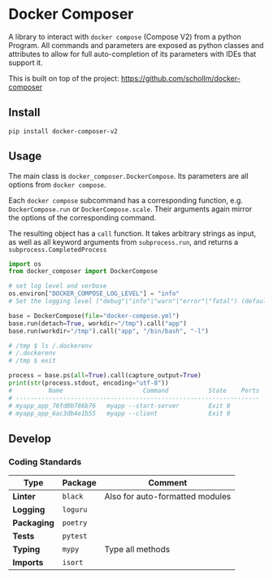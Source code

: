 # Docker Composer

A library to interact with `docker compose` (Compose V2) from a python Program.
All commands and parameters are exposed as python classes and attributes
to allow for full auto-completion of its parameters with IDEs
that support it. 

This is built on top of the project: https://github.com/schollm/docker-composer


## Install
```shell script
pip install docker-composer-v2
```

## Usage
The main class is `docker_composer.DockerCompose`. Its parameters are
all options from `docker compose`.

Each `docker compose` subcommand has a corresponding function, e.g. 
`DockerCompose.run` or `DockerCompose.scale`. Their arguments again mirror 
the options of the corresponding command.

The resulting object has a `call` function. 
It takes arbitrary strings as input, as well as all keyword arguments from 
`subprocess.run`, and returns a `subprocess.CompletedProcess`

```python
import os
from docker_composer import DockerCompose

# set log level and verbose
os.environ["DOCKER_COMPOSE_LOG_LEVEL"] = "info"
# Set the logging level ("debug"|"info"|"warn"|"error"|"fatal") (default "info")

base = DockerCompose(file="docker-compose.yml")
base.run(detach=True, workdir="/tmp").call("app")
base.run(workdir="/tmp").call("app", "/bin/bash", "-l")

# /tmp $ ls /.dockerenv
# /.dockerenv
# /tmp $ exit

process = base.ps(all=True).call(capture_output=True)
print(str(process.stdout, encoding="utf-8"))
#          Name                      Command           State    Ports
# -------------------------------------------------------------------
# myapp_app_70fd8b786b76   myapp --start-server        Exit 0        
# myapp_app_6ac3db4e1b55   myapp --client              Exit 0   
```

## Develop

### Coding Standards

| **Type**       | Package  | Comment                         |
| -------------- | -------- | ------------------------------- |
| **Linter**     | `black`  | Also for auto-formatted modules |
| **Logging**    | `loguru` |                                 |
| **Packaging**  | `poetry` |                                 |
| **Tests**      | `pytest` |                                 |
| **Typing**     | `mypy`   | Type all methods                |
| **Imports**    | `isort`  |                                 |
